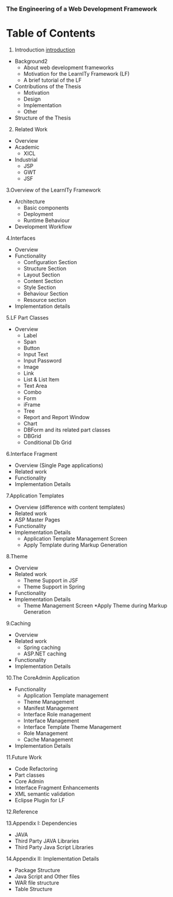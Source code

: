 ### The Engineering of a Web Development Framework

# Table of Contents

1. Introduction [introduction](https://github.com/apa008/Aparna/wiki/introduction)

  * Background2
    * About web development frameworks
    * Motivation for the LearnITy Framework (LF)
    * A brief tutorial of the LF
  * Contributions of the Thesis
    * Motivation
    * Design
    * Implementation
    * Other
  * Structure of the Thesis

2. Related Work
  * Overview
  * Academic
    * XICL
  * Industrial
    * JSP
    * GWT
    * JSF

3.Overview of the LearnITy Framework
  * Architecture
    * Basic components
    * Deployment
    * Runtime Behaviour
  * Development Workflow

4.Interfaces
  * Overview
  * Functionality
    * Configuration Section
    * Structure Section
    * Layout Section
    * Content Section
    * Style Section
    * Behaviour Section
    * Resource section
  * Implementation details

5.LF Part Classes
  * Overview
    * Label
    * Span
    * Button
    * Input Text
    * Input Password
    * Image
    * Link
    * List & List Item
    * Text Area
    * Combo
    * Form
    * iFrame
    * Tree
    * Report and Report Window
    * Chart
    * DBForm and its related part classes
    * DBGrid
    * Conditional Db Grid

6.Interface Fragment
  * Overview (Single Page applications)
  * Related work
  * Functionality
  * Implementation Details

7.Application Templates
  * Overview (difference with content templates)
  * Related work
   * ASP Master Pages
  * Functionality
  * Implementation Details
    * Application Template Management Screen
    * Apply Template during Markup Generation

8.Theme
  * Overview
  * Related work
    * Theme Support in JSF
    * Theme Support in Spring
  * Functionality
  * Implementation Details
    * Theme Management Screen
    *Apply Theme during Markup Generation

9.Caching
  * Overview
  * Related work
    * Spring caching
    * ASP.NET caching
  * Functionality
  * Implementation Details

10.The CoreAdmin Application
  * Functionality
    * Application Template management
    * Theme Management
    * Manifest Management
    * Interface Role management
    * Interface Management
    * Interface Template Theme Management
    * Role Management
    * Cache Management
  * Implementation Details

11.Future Work
  * Code Refactoring
  * Part classes
  * Core Admin
  * Interface Fragment Enhancements
  * XML semantic validation
  * Eclipse Plugin for LF

12.Reference

13.Appendix I: Dependencies
  * JAVA
  * Third Party JAVA Libraries
  * Third Party Java Script Libraries

14.Appendix II: Implementation Details
  * Package Structure
  * Java Script and Other files
  * WAR file structure
  * Table Structure
